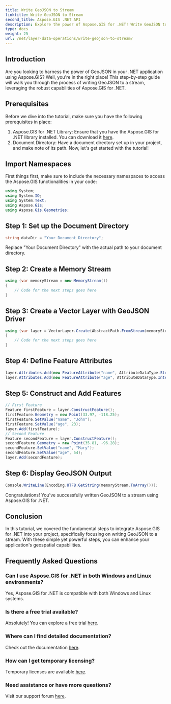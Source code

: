 ```yaml
---
title: Write GeoJSON to Stream
linktitle: Write GeoJSON to Stream
second_title: Aspose.GIS .NET API
description: Explore the power of Aspose.GIS for .NET! Write GeoJSON to stream effortlessly. Download now for seamless geospatial integration.
type: docs
weight: 25
url: /net/layer-data-operations/write-geojson-to-stream/
---
```

## Introduction
Are you looking to harness the power of GeoJSON in your .NET application using Aspose.GIS? Well, you're in the right place! This step-by-step guide will walk you through the process of writing GeoJSON to a stream, leveraging the robust capabilities of Aspose.GIS for .NET.
## Prerequisites
Before we dive into the tutorial, make sure you have the following prerequisites in place:
1. Aspose.GIS for .NET Library: Ensure that you have the Aspose.GIS for .NET library installed. You can download it [here](https://releases.aspose.com/gis/net/).
2. Document Directory: Have a document directory set up in your project, and make note of its path.
Now, let's get started with the tutorial!
## Import Namespaces
First things first, make sure to include the necessary namespaces to access the Aspose.GIS functionalities in your code:
```csharp
using System;
using System.IO;
using System.Text;
using Aspose.Gis;
using Aspose.Gis.Geometries;
```
## Step 1: Set up the Document Directory
```csharp
string dataDir = "Your Document Directory";
```
Replace "Your Document Directory" with the actual path to your document directory.
## Step 2: Create a Memory Stream
```csharp
using (var memoryStream = new MemoryStream())
{
    // Code for the next steps goes here
}
```
## Step 3: Create a Vector Layer with GeoJSON Driver
```csharp
using (var layer = VectorLayer.Create(AbstractPath.FromStream(memoryStream), Drivers.GeoJson))
{
    // Code for the next steps goes here
}
```
## Step 4: Define Feature Attributes
```csharp
layer.Attributes.Add(new FeatureAttribute("name", AttributeDataType.String));
layer.Attributes.Add(new FeatureAttribute("age", AttributeDataType.Integer));
```
## Step 5: Construct and Add Features
```csharp
// First Feature
Feature firstFeature = layer.ConstructFeature();
firstFeature.Geometry = new Point(33.97, -118.25);
firstFeature.SetValue("name", "John");
firstFeature.SetValue("age", 23);
layer.Add(firstFeature);
// Second Feature
Feature secondFeature = layer.ConstructFeature();
secondFeature.Geometry = new Point(35.81, -96.28);
secondFeature.SetValue("name", "Mary");
secondFeature.SetValue("age", 54);
layer.Add(secondFeature);
```
## Step 6: Display GeoJSON Output
```csharp
Console.WriteLine(Encoding.UTF8.GetString(memoryStream.ToArray()));
```
Congratulations! You've successfully written GeoJSON to a stream using Aspose.GIS for .NET.
## Conclusion
In this tutorial, we covered the fundamental steps to integrate Aspose.GIS for .NET into your project, specifically focusing on writing GeoJSON to a stream. With these simple yet powerful steps, you can enhance your application's geospatial capabilities.
## Frequently Asked Questions
### Can I use Aspose.GIS for .NET in both Windows and Linux environments?
Yes, Aspose.GIS for .NET is compatible with both Windows and Linux systems.
### Is there a free trial available?
Absolutely! You can explore a free trial [here](https://releases.aspose.com/).
### Where can I find detailed documentation?
Check out the documentation [here](https://reference.aspose.com/gis/net/).
### How can I get temporary licensing?
Temporary licenses are available [here](https://purchase.aspose.com/temporary-license/).
### Need assistance or have more questions?
Visit our support forum [here](https://forum.aspose.com/c/gis/33).
